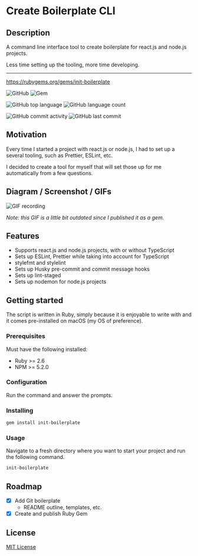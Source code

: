 # Create Boilerplate CLI

## Description

A command line interface tool to create boilerplate for react.js and node.js projects.

Less time setting up the tooling, more time developing.

---
https://rubygems.org/gems/init-boilerplate

![GitHub](https://img.shields.io/github/license/gpnn/create-boilerplate-cli?style=flat-square)
![Gem](https://img.shields.io/gem/v/init-boilerplate?style=flat-square)

![GitHub top language](https://img.shields.io/github/languages/top/gpnn/create-boilerplate-cli?style=flat-square)
![GitHub language count](https://img.shields.io/github/languages/count/gpnn/create-boilerplate-cli?style=flat-square)

![GitHub commit activity](https://img.shields.io/github/commit-activity/m/gpnn/create-boilerplate-cli?style=flat-square)
![GitHub last commit](https://img.shields.io/github/last-commit/gpnn/create-boilerplate-cli?style=flat-square)

## Motivation

Every time I started a project with react.js or node.js, I had to set up a several tooling, such as Prettier, ESLint, etc.

I decided to create a tool for myself that will set those up for me automatically from a few questions.

## Diagram / Screenshot / GIFs

![GIF recording](https://github.com/gpnn/create-boilerplate-cli/blob/master/docs/Screen%20Recording%202020-03-14%20at%206.06.27%20PM.mov.gif?raw=true)

_Note: this GIF is a little bit outdated since I published it as a gem._

## Features

- Supports react.js and node.js projects, with or without TypeScript
- Sets up ESLint, Prettier while taking into account for TypeScript
- stylefmt and stylelint
- Sets up Husky pre-commit and commit message hooks
- Sets up lint-staged
- Sets up nodemon for node.js projects

## Getting started

The script is written in Ruby, simply because it is enjoyable to write with and it comes pre-installed on macOS (my OS of preference).

### Prerequisites

Must have the following installed:

- Ruby >= 2.6
- NPM >= 5.2.0

### Configuration

Run the command and answer the prompts.

### Installing

```bash
gem install init-boilerplate
```

### Usage

Navigate to a fresh directory where you want to start your project and run the following command.

```bash
init-boilerplate
```

## Roadmap

- [x] Add Git boilerplate
  - README outline, templates, etc.
- [x] Create and publish Ruby Gem

## License

[MIT License](https://opensource.org/licenses/MIT)
